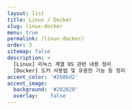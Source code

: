 ```yaml
---
layout: list
title: Linux / Docker
slug: linux-docker
menu: true
permalink: /linux-docker/
order: 3
sitemap: false
description: >
  [Linux] 리눅스 계열 OS 관련 내용 정리
  [Docker] 도커 사용법 및 유용한 기능 등 정리
accent_color: '#268bd2'
accent_image:
  background: '#202020'
  overlay:    false
---
```

